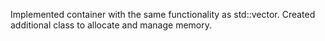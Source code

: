 Implemented container with the same functionality as std::vector. Created additional class to allocate and
manage memory.
